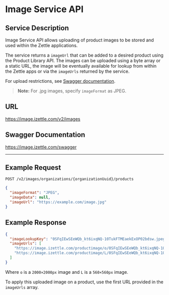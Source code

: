 Image Service API
======

## Service Description
Image Service API allows uploading of product images to be stored and used within the Zettle applications.

The service returns a `imageUrl` that can be added to a desired product using the Product Library API.
The images can be uploaded using a byte array or a static URL, the image will be eventually available for lookup from
within the Zettle apps or via the `imageUrls` returned by the service.

For upload restrictions, see [Swagger documentation](https://image.izettle.com/swagger).

> **Note:** For .jpg images, specify `imageFormat` as JPEG.

## URL
https://image.izettle.com/v2/images

## Swagger Documentation
https://image.izettle.com/swagger

---

## Example Request

```http
POST /v2/images/organizations/{organizationUuid}/products
```
```json
{
  "imageFormat": "JPEG",
  "imageData": null,
  "imageUrl": "https://example.com/image.jpg"
}
```

## Example Response

```json
{
  "imageLookupKey": "0SFqIEwSEeWQb_kt6ixqNQ-10TukFTMEaekExOP02bdsw.jpeg",
  "imageUrls": [
    "https://image.izettle.com/productimage/o/0SFqIEwSEeWQb_kt6ixqNQ-10TukFTMEaekExOP02bdsw.jpeg",
    "https://image.izettle.com/productimage/L/0SFqIEwSEeWQb_kt6ixqNQ-10TukFTMEaekExOP02bdsw.jpeg"
  ]
}
```
Where `o` is a `2000×2000px` image and `L` is a `560×560px` image.

To apply this uploaded image on a product, use the first URL provided in the `imageUrls` array.
